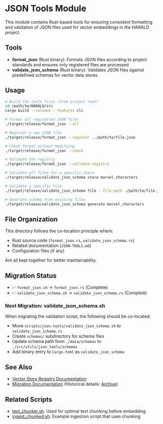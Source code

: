 # JSON Tools Module

This module contains Rust-based tools for ensuring consistent formatting and
validation of JSON files used for vector embeddings in the HARALD project.

## Tools

- **format_json** (Rust binary): Formats JSON files according to project
  standards and ensures only registered files are processed
- **validate_json_schema** (Rust binary): Validates JSON files against
  predefined schemas for vector data stores

## Usage

```bash
# Build the tools first (from project root)
cd /path/to/HARALD/src
cargo build --release --features cli

# Format all registered JSON files
./target/release/format_json --all

# Register a new JSON file
./target/release/format_json --register ../path/to/file.json

# Check format without modifying
./target/release/format_json --check

# Validate the registry
./target/release/format_json --validate-registry

# Validate all files for a specific store
./target/release/validate_json_schema store marvel_characters

# Validate a specific file
./target/release/validate_json_schema file --file-path ./path/to/file.json

# Generate schema from existing files
./target/release/validate_json_schema generate marvel_characters
```

## File Organization

This directory follows the co-location principle where:

- Rust source code (`format_json.rs`, `validate_json_schema.rs`)
- Related documentation (`JSON-TOOLS.md`)
- Configuration files (if any)

Are all kept together for better maintainability.

## Migration Status

- ✅ `format_json.sh` → `format_json.rs` (Complete)
- ✅ `validate_json_schema.sh` → `validate_json_schema.rs` (Complete)

### Next Migration: validate_json_schema.sh

When migrating the validation script, the following should be co-located:

- Move `scripts/json-tools/validate_json_schema.sh` to `validate_json_schema.rs`
- Create `schemas/` subdirectory for schema files
- Update schema path from `./data/schemas` to `./src/utils/json_tools/schemas`
- Add binary entry to `Cargo.toml` as `validate_json_schema`

## See Also

- [Vector Store Registry Documentation](../../../docs/vector-search/vector-store-registry.md)
- [Migration Documentation](../../../docs/DEVELOPMENT-PRINCIPLES.md)
  (Historical details: [Archive](../../../docs/migration/archive/))

## Related Scripts

- [text_chunker.sh](../text_chunker.sh): Used for optimal text chunking before
  embedding
- [ingest_chunked.sh](../ingest_chunked.sh): Example ingestion script that uses
  chunking
